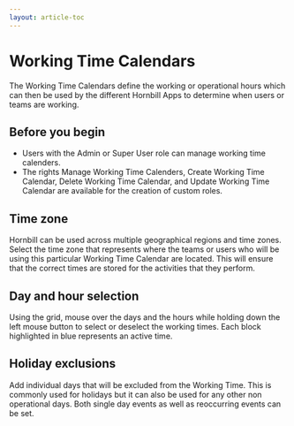 ```yaml
---
layout: article-toc
---
```

# Working Time Calendars
The Working Time Calendars define the working or operational hours which can then be used by the different Hornbill Apps to determine when users or teams are working.

## Before you begin
* Users with the Admin or Super User role can manage working time calenders.
* The rights Manage Working Time Calenders, Create Working Time Calendar, Delete Working Time Calendar, and Update Working Time Calendar are available for the creation of custom roles.

## Time zone
Hornbill can be used across multiple geographical regions and time zones. Select the time zone that represents where the teams or users who will be using this particular Working Time Calendar are located. This will ensure that the correct times are stored for the activities that they perform.

## Day and hour selection
Using the grid, mouse over the days and the hours while holding down the left mouse button to select or deselect the working times. Each block highlighted in blue represents an active time.

## Holiday exclusions
Add individual days that will be excluded from the Working Time. This is commonly used for holidays but it can also be used for any other non operational days. Both single day events as well as reoccurring events can be set.